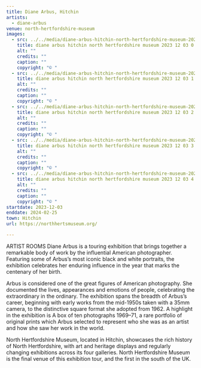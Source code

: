 ```yaml
---
title: Diane Arbus, Hitchin
artists:
  - diane-arbus
venue: north-hertfordshire-museum
images:
  - src: ../../media/diane-arbus-hitchin-north-hertfordshire-museum-2023-12-03-0.webp
    title: diane arbus hitchin north hertfordshire museum 2023 12 03 0
    alt: ""
    credits: ""
    caption: ""
    copyright: "© "
  - src: ../../media/diane-arbus-hitchin-north-hertfordshire-museum-2023-12-03-1.webp
    title: diane arbus hitchin north hertfordshire museum 2023 12 03 1
    alt: ""
    credits: ""
    caption: ""
    copyright: "© "
  - src: ../../media/diane-arbus-hitchin-north-hertfordshire-museum-2023-12-03-2.webp
    title: diane arbus hitchin north hertfordshire museum 2023 12 03 2
    alt: ""
    credits: ""
    caption: ""
    copyright: "© "
  - src: ../../media/diane-arbus-hitchin-north-hertfordshire-museum-2023-12-03-3.webp
    title: diane arbus hitchin north hertfordshire museum 2023 12 03 3
    alt: ""
    credits: ""
    caption: ""
    copyright: "© "
  - src: ../../media/diane-arbus-hitchin-north-hertfordshire-museum-2023-12-03-4.webp
    title: diane arbus hitchin north hertfordshire museum 2023 12 03 4
    alt: ""
    credits: ""
    caption: ""
    copyright: "© "
startdate: 2023-12-03
enddate: 2024-02-25
town: Hitchin
url: https://northhertsmuseum.org/

---
```


ARTIST ROOMS Diane Arbus is a touring exhibition that brings together a remarkable body of work by the influential American photographer. Featuring some of Arbus’s most iconic black and white portraits, the exhibition celebrates her enduring influence in the year that marks the centenary of her birth.

Arbus is considered one of the great figures of American photography. She documented the lives, appearances and emotions of people, celebrating the extraordinary in the ordinary. The exhibition spans the breadth of Arbus’s career, beginning with early works from the mid-1950s taken with a 35mm camera, to the distinctive square format she adopted from 1962. A highlight in the exhibition is A box of ten photographs 1969–71, a rare portfolio of original prints which Arbus selected to represent who she was as an artist and how she saw her work in the world.

North Hertfordshire Museum, located in Hitchin, showcases the rich history of North Hertfordshire, with art and heritage displays and regularly changing exhibitions across its four galleries. North Hertfordshire Museum is the final venue of this exhibition tour, and the first in the south of the UK.